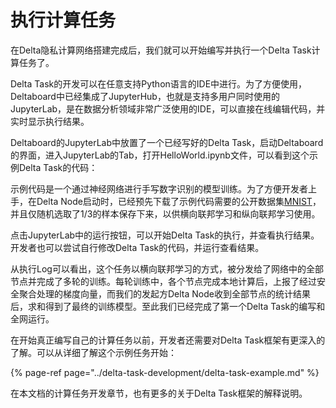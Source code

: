 # 执行计算任务

在Delta隐私计算网络搭建完成后，我们就可以开始编写并执行一个Delta Task计算任务了。

Delta Task的开发可以在任意支持Python语言的IDE中进行。为了方便使用，Deltaboard中已经集成了JupyterHub，也就是支持多用户同时使用的JupyterLab，是在数据分析领域非常广泛使用的IDE，可以直接在线编辑代码，并实时显示执行结果。

Deltaboard的JupyterLab中放置了一个已经写好的Delta Task，启动Deltaboard的界面，进入JupyterLab的Tab，打开HelloWorld.ipynb文件，可以看到这个示例Delta Task的代码：

示例代码是一个通过神经网络进行手写数字识别的模型训练。为了方便开发者上手，在Delta Node启动时，已经预先下载了示例代码需要的公开数据集[MNIST](http://yann.lecun.com/exdb/mnist)，并且仅随机选取了1/3的样本保存下来，以供横向联邦学习和纵向联邦学习使用。

点击JupyterLab中的运行按钮，可以开始Delta Task的执行，并查看执行结果。开发者也可以尝试自行修改Delta Task的代码，并运行查看结果。

从执行Log可以看出，这个任务以横向联邦学习的方式，被分发给了网络中的全部节点并完成了多轮的训练。每轮训练中，各个节点完成本地计算后，上报了经过安全聚合处理的梯度向量，而我们的发起方Delta Node收到全部节点的统计结果后，求和得到了最终的训练模型。至此我们已经完成了第一个Delta Task的编写和全网运行。

在开始真正编写自己的计算任务以前，开发者还需要对Delta Task框架有更深入的了解。可以从详细了解这个示例任务开始：

{% page-ref page="../delta-task-development/delta-task-example.md" %}

在本文档的计算任务开发章节，也有更多的关于Delta Task框架的解释说明。

